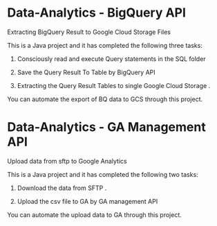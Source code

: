 # Data-Analytics - BigQuery API
 Extracting BigQuery Result to  Google Cloud Storage Files

This is a Java project and it has completed the following three tasks:  

1. Consciously read and execute Query statements in the SQL folder
  
2. Save the  Query Result To Table by BigQuery API
3. Extracting the Query Result Tables to single Google Cloud Storage .


You can automate the export of BQ data to GCS  through this project.

# Data-Analytics - GA Management API
Upload data from sftp to  Google Analytics

This is a Java project and it has completed the following two tasks:  

1. Download the data from SFTP .
  
2. Upload the csv file to GA  by GA management API

You can automate the upload data to GA  through this project.

